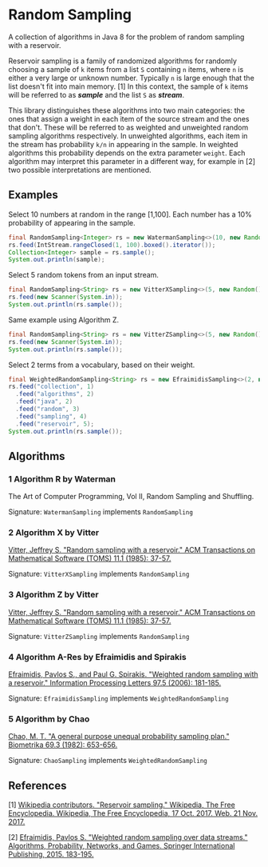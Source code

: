 # Random Sampling

A collection of algorithms in Java 8 for the problem of random sampling with a reservoir.

Reservoir sampling is a family of randomized algorithms for randomly choosing a sample of `k` items from a list `S` containing `n` items, where `n` is either a very large or unknown number. Typically `n` is large enough that the list doesn't fit into main memory. [1] In this context, the sample of `k` items will be referred to as ***sample*** and the list `S` as ***stream***.

This library distinguishes these algorithms into two main categories: the ones that assign a weight in each item of the source stream and the ones that don't. These will be referred to as weighted and unweighted random sampling algorithms respectively. In unweighted algorithms, each item in the stream has probability `k/n` in appearing in the sample. In weighted algorithms this probability depends on the extra parameter `weight`. Each algorithm may interpret this parameter in a different way, for example in [2] two possible interpretations are mentioned.

## Examples

Select 10 numbers at random in the range [1,100]. Each number has a 10% probability of appearing in the sample.
```java
final RandomSampling<Integer> rs = new WatermanSampling<>(10, new Random());
rs.feed(IntStream.rangeClosed(1, 100).boxed().iterator());
Collection<Integer> sample = rs.sample();
System.out.println(sample);
```

Select 5 random tokens from an input stream.
```java
final RandomSampling<String> rs = new VitterXSampling<>(5, new Random());
rs.feed(new Scanner(System.in));
System.out.println(rs.sample());
```

Same example using Algorithm Z.
```java
final RandomSampling<String> rs = new VitterZSampling<>(5, new Random());
rs.feed(new Scanner(System.in));
System.out.println(rs.sample());
```

Select 2 terms from a vocabulary, based on their weight.
```java
final WeightedRandomSampling<String> rs = new EfraimidisSampling<>(2, new Random());
rs.feed("collection", 1)
  .feed("algorithms", 2)
  .feed("java", 2)
  .feed("random", 3)
  .feed("sampling", 4)
  .feed("reservoir", 5);
System.out.println(rs.sample());
```

## Algorithms

### 1 Algorithm R by Waterman

The Art of Computer Programming, Vol II, Random Sampling and Shuffling.

Signature: `WatermanSampling` implements `RandomSampling`

### 2 Algorithm X by Vitter

[Vitter, Jeffrey S. "Random sampling with a reservoir." ACM Transactions on Mathematical Software (TOMS) 11.1 (1985): 37-57.](https://doi.org/10.1145/3147.3165)

Signature: `VitterXSampling` implements `RandomSampling`

### 3 Algorithm Z by Vitter

[Vitter, Jeffrey S. "Random sampling with a reservoir." ACM Transactions on Mathematical Software (TOMS) 11.1 (1985): 37-57.](https://doi.org/10.1145/3147.3165)

Signature: `VitterZSampling` implements `RandomSampling`

### 4 Algorithm A-Res by Efraimidis and Spirakis

[Efraimidis, Pavlos S., and Paul G. Spirakis. "Weighted random sampling with a reservoir." Information Processing Letters 97.5 (2006): 181-185.](https://doi.org/10.1016/j.ipl.2005.11.003)

Signature: `EfraimidisSampling` implements `WeightedRandomSampling`

### 5 Algorithm by Chao

[Chao, M. T. "A general purpose unequal probability sampling plan." Biometrika 69.3 (1982): 653-656.](https://doi.org/10.2307/2336002)

Signature: `ChaoSampling` implements `WeightedRandomSampling`

## References

[1] [Wikipedia contributors. "Reservoir sampling." Wikipedia, The Free Encyclopedia. Wikipedia, The Free Encyclopedia, 17 Oct. 2017. Web. 21 Nov. 2017.](https://en.wikipedia.org/wiki/Reservoir_sampling)

[2] [Efraimidis, Pavlos S. "Weighted random sampling over data streams." Algorithms, Probability, Networks, and Games. Springer International Publishing, 2015. 183-195.](https://doi.org/10.1007/978-3-319-24024-4_12)
